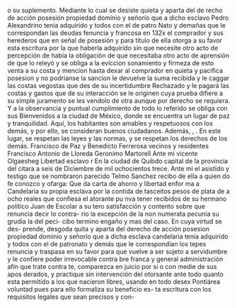 o su suplemento. Mediante lo cual se desiste quieta y aparta del de recho de acción posesión propiedad dominio y señorío que a dicho esclavo Pedro Alexandrino tenía adquirido y todos con el de patro
Nato y demañas que le correspondan las deudas fenuncia y francosa en 132x el comprador y sus herederos que en señal de posesión y para título de ella otorga a su favor esta escritura por la que haberla adquirido sin que necesite otro acto de percepción de
había la obligación de que necesitaba otro acto de aprensión de que lo releyó y se obliga a la eviccion sonamiento y firmeza de esto venta a su costa y mencion hasta dexar al comprador en quieta y pacifica posesion y no podrianse la sancion le devuelve la suma recibida y le caggar las costas vegostas que des de su incertidumbre
Rechazado y le pagará las costas y gastos que de su interacción se le originen cuya prueba difiere a su simple juramento se les vendolo de otra aunque por derecho se requiera. Y a la observancia y puntual cumplimiento de todo lo referido se obliga con sus
Bienvenidos a la ciudad de México, donde se encuentra un lugar de paz y tranquilidad. Aquí, los habitantes son amables y respetuosos con los demás, y por ello, se consideran buenos ciudadanos. Además, , . En este lugar, se respetan las leyes y las normas, y se respetan los derechos de los demás.
Francisco de Paz y Benedicto Ferrerosa vecinos y residentes Francisco Antonio de Lloreda Geronimo Martorell Ante mi vicente Olgaesheg
Libertad
esclavo
r
En la ciudad de Quibdo
capital de la provincia del citara a seis de
Diciembre de mil ochocientos trece. Ante mi el
asistido y testigo que se nombraron parecido
Telmo Sanchez recibo de ella a quien
do fe conozco y ofarga: Que da carta de ahorro y libertad enfor
ma a Candelaria su propia esclava por la contida de tasceitos
pesos de plata de a ocho reales que confiesa el atorante pu
nva tener recibidos de su hermano político Juan de Escolar a su
tero satisfacción y contento sobre que renuncia decir lo contra- rio la excepción de la non numerata pecunia su grudia la del peci- cibo termino engaño y mas del caso. En cuya virtud se des- prende, desgoda quita y aparta del derecho de acción posesion
propiedad dominio y señorío que a dicha esclava candelaria tenía adquirido y todos con el de patronato y demás que le correspondían los tepes renuncia y traspasa en su favor para que vuelve a ser sujeto a servidumbre y le confiere poder irrevocable contra
bre franca y general administración afín que trate contra
te, comparezca en juicio por si o con medie de sus apos
derados, y practique sin intervención del otorsante ante todo
quanto esta permitido a los que nacieron libres, usando en todo desex
Pontiárea voluntad pues para ello formaliza su beneficio es- ta escritura con los requisitos legales que sean precisos y con-